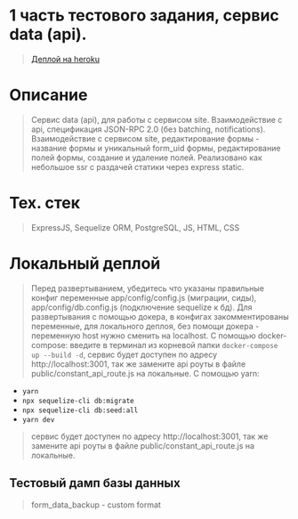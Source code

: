 # 1 часть тестового задания, сервис data (api).

> [Деплой на heroku](https://safe-inlet-43213.herokuapp.com)

# Описание 

> Сервис data (api), для работы с сервисом site.
> Взаимодействие с api, спецификация JSON-RPC 2.0 (без batching, notifications).
> Взаимодействие с сервисом site, редактирование формы - название формы и уникальный form_uid формы, редактирование полей формы, создание и удаление полей.
> Реализовано как небольшое ssr с раздачей статики через express static.

# Тех. стек

> ExpressJS, Sequelize ORM, PostgreSQL, JS, HTML, CSS

# Локальный деплой

> Перед развертыванием, убедитесь что указаны правильные конфиг переменные app/config/config.js (миграции, сиды), app/config/db.config.js (подключение sequelize к бд).
> Для развертывания с помощью докера, в конфигах закомментированы переменные, для локального деплоя, без помощи докера - переменную host нужно сменить на localhost.
> С помощью docker-compose: введите в терминал из корневой папки `docker-compose up --build -d`, сервис будет доступен по адресу http://localhost:3001, так же замените api роуты в файле public/constant_api_route.js на локальные.
> С помощью yarn: 
- `yarn`
- `npx sequelize-cli db:migrate`
- `npx sequelize-cli db:seed:all`
- `yarn dev`
> сервис будет доступен по адресу http://localhost:3001, так же замените api роуты в файле public/constant_api_route.js на локальные.

## Тестовый дамп базы данных

> form_data_backup - custom format